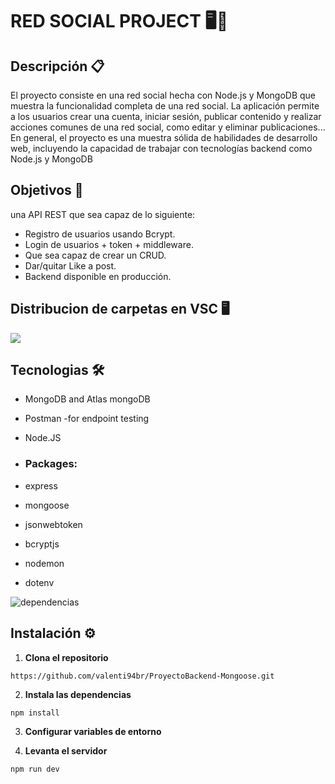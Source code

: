 <h1>RED SOCIAL PROJECT 🖥️🛒 </h1>


Descripción 📋
---

El proyecto consiste en una red social hecha con Node.js y MongoDB que muestra la funcionalidad completa de una red social.
La aplicación permite a los usuarios crear una cuenta, iniciar sesión, publicar contenido y realizar acciones comunes de una red social, como editar y eliminar publicaciones...
<br>
En general, el proyecto es una muestra sólida de habilidades de desarrollo web, incluyendo la capacidad de trabajar con tecnologías backend como Node.js y MongoDB

Objetivos 🎯
---

		
una API REST que sea capaz de lo siguiente:


* Registro de usuarios usando Bcrypt.
* Login de usuarios + token + middleware.
* Que sea capaz de crear un CRUD.
* Dar/quitar Like a post.
* Backend disponible en producción.


Distribucion de carpetas en VSC 🖥️ 
---

![](https://github.com/valenti94br/ProyectoBackend-Mongoose/blob/gonzalo/assets/distribucionCarpetas.png)

Tecnologias 🛠
---
* MongoDB and Atlas mongoDB
* Postman -for endpoint testing
* Node.JS

* <h3>Packages:</h3>
* express
* mongoose
* jsonwebtoken
* bcryptjs
* nodemon
* dotenv


![dependencias](https://github.com/valenti94br/ProyectoBackend-Mongoose/blob/gonzalo/assets/dependencias.png)


Instalación ⚙️
---

1. **Clona el repositorio**

```
https://github.com/valenti94br/ProyectoBackend-Mongoose.git
 ```
 
2. **Instala las dependencias**
 
 ```
 npm install
 ```
 
3. **Configurar variables de entorno**



4. **Levanta el servidor**

```
npm run dev
```
		
